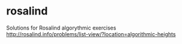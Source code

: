 # rosalind
Solutions for Rosalind algorythmic exercises
http://rosalind.info/problems/list-view/?location=algorithmic-heights

